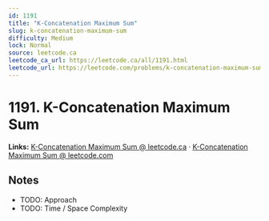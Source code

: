 ```yaml
--- 
id: 1191
title: "K-Concatenation Maximum Sum"
slug: k-concatenation-maximum-sum
difficulty: Medium
lock: Normal
source: leetcode.ca
leetcode_ca_url: https://leetcode.ca/all/1191.html
leetcode_url: https://leetcode.com/problems/k-concatenation-maximum-sum/
---
```


# 1191. K-Concatenation Maximum Sum

**Links:** [K-Concatenation Maximum Sum @ leetcode.ca](https://leetcode.ca/all/1191.html) · [K-Concatenation Maximum Sum @ leetcode.com](https://leetcode.com/problems/k-concatenation-maximum-sum/)

## Notes
- TODO: Approach
- TODO: Time / Space Complexity
